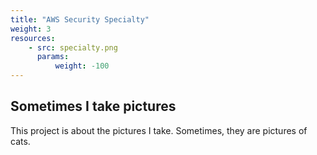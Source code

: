 ```yaml
---
title: "AWS Security Specialty"
weight: 3
resources:
    - src: specialty.png
      params:
          weight: -100
---
```


## Sometimes I take pictures

This project is about the pictures I take. Sometimes, they are pictures of cats.
